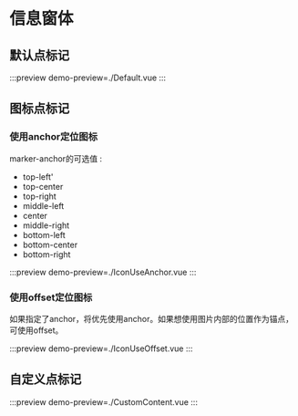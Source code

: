 # 信息窗体

## 默认点标记

:::preview
demo-preview=./Default.vue
:::

## 图标点标记

### 使用anchor定位图标
  
marker-anchor的可选值 : 
- top-left'
- top-center
- top-right
- middle-left
- center
- middle-right
- bottom-left
- bottom-center
- bottom-right

:::preview
demo-preview=./IconUseAnchor.vue
:::

### 使用offset定位图标

如果指定了anchor，将优先使用anchor。如果想使用图片内部的位置作为锚点，可使用offset。

:::preview
demo-preview=./IconUseOffset.vue
:::

## 自定义点标记

:::preview
demo-preview=./CustomContent.vue
:::